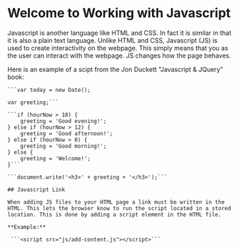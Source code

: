 # Welcome to Working with Javascript

Javascript is another language like HTML and CSS. In fact it is similar in that it is also a plain text language. Unlike HTML and CSS, Javascript (JS) is used to create interactivity on the webpage. This simply means that you as the user can interact with the webpage. JS changes how the page behaves. 

Here is an example of a scipt from the Jon Duckett "Javascript & JQuery" book:

    ```var today = new Date();
```var hourNow = today.getHours();
var greeting;```

```if (hourNow > 18) {
    greeting = 'Good evening!';
} else if (hourNow > 12) {
    greeting = 'Good afternoon!';
} else if (hourNow > 0) {
    greeting = 'Good morning!';
} else {
    greeting = 'Welcome!';
}```

```document.write('<h3>' + greeting + '</h3>');```

## Javascript Link

When adding JS files to your HTML page a link must be written in the HTML. This lets the browser know to run the script located in a stored location. This is done by adding a script element in the HTML file.

**Example:** 

 ```<script src="js/add-content.js"></script>```
 
